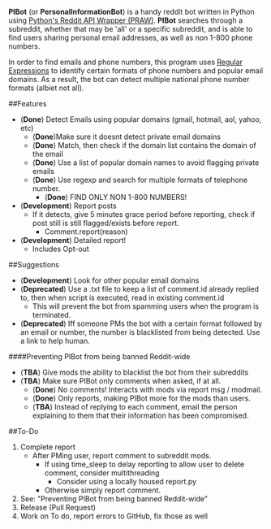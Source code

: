 __PIBot__ (or __PersonalInformationBot__) is a handy reddit bot written in Python using [Python's Reddit API Wrapper (PRAW)](https://praw.readthedocs.io/en/latest/). __PIBot__ searches through a subreddit, whether that may be 'all' or a specific subreddit, and is able to find users sharing personal email addresses, as well as non 1-800 phone numbers.

In order to find emails and phone numbers, this program uses [Regular Expressions](https://regexone.com/) to identify certain formats of phone numbers and popular email domains. As a result, the bot can detect multiple national phone number formats (albiet not all).

##Features
* (__Done__) Detect Emails using popular domains (gmail, hotmail, aol, yahoo, etc)
	* (__Done__)Make sure it doesnt detect private email domains
	* (__Done__) Match, then check if the domain list contains the domain of the email
	* (__Done__) Use a list of popular domain names to avoid flagging private emails
	* (__Done__) Use regexp and search for multiple formats of telephone number.
		* (__Done__) FIND ONLY NON 1-800 NUMBERS!
* (__Development__) Report posts
	* If it detects, give 5 minutes grace period before reporting,
	  check if post still is still flagged/exists before report.
		*	Comment.report(reason)
* (__Development__) Detailed report!
	* Includes Opt-out
	
##Suggestions
* (__Development__) Look for other popular email domains
* (__Deprecated__) Use a .txt file to keep a list of comment.id already replied to, then when script is executed, read in existing comment.id
	* This will prevent the bot from spamming users when the program is terminated.
* (__Deprecated__) Iff someone PMs the bot with a certain format followed by an email or number, the number is blacklisted from being detected. Use a link to help human.

####Preventing PIBot from being banned Reddit-wide
* (__TBA__) Give mods the ability to blacklist the bot from their subreddits
* (__TBA__) Make sure PIBot only comments when asked, if at all.
	* (__Done__) No comments! Interacts with mods via report msg / modmail.
	* (__Done__) Only reports, making PIBot more for the mods than users.
	* (__TBA__) Instead of replying to each comment, email the person explaining to them that their information has been compromised.


##To-Do
1. Complete report
	* After PMing user, report comment to subreddit mods.
		* If using time_sleep to delay reporting to allow user to delete comment, consider multithreading
			* Consider using a locally housed report.py
		* Otherwise simply report comment.
2. See: "Preventing PIBot from being banned Reddit-wide"
3. Release (Pull Request)
4. Work on To do, report errors to GitHub, fix those as well
